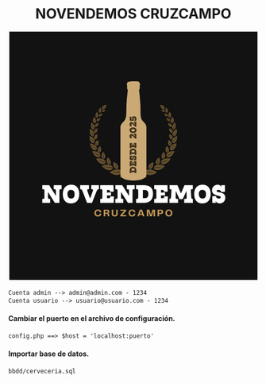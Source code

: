 <h1 style="text-align:center;">NOVENDEMOS CRUZCAMPO</h1>

<p style="text-align:center;"><img src="./images/logo.png"></p>

```
Cuenta admin --> admin@admin.com - 1234
Cuenta usuario --> usuario@usuario.com - 1234
```

#### Cambiar el puerto en el archivo de configuración.
```
config.php ==> $host = 'localhost:puerto'
``` 

#### Importar base de datos.
```
bbdd/cerveceria.sql
```